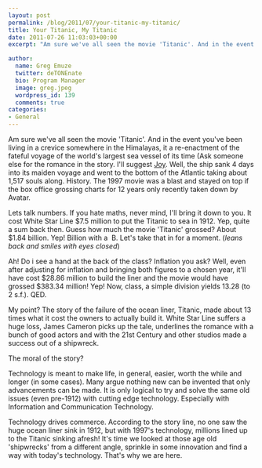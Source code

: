 ```yaml
---
layout: post
permalink: /blog/2011/07/your-titanic-my-titanic/
title: Your Titanic, My Titanic
date: 2011-07-26 11:03:03+00:00
excerpt: "Am sure we've all seen the movie 'Titanic'. And in the event you've been living in a crevice somewhere in the Himalayas, it a re-enactment of the fateful..."

author:
  name: Greg Emuze
  twitter: deTONEnate
  bio: Program Manager
  image: greg.jpeg
  wordpress_id: 139
  comments: true
categories:
- General
---
```


Am sure we've all seen the movie 'Titanic'. And in the event you've been living in a crevice somewhere in the Himalayas, it a re-enactment of the fateful voyage of the world's largest sea vessel of its time (Ask someone else for the romance in the story. I'll suggest [Joy](http://www.facebook.com/profile.php?id=1139335180#!/profile.php?id=1139335180). Well, the ship sank 4 days into its maiden voyage and went to the bottom of the Atlantic taking about 1,517 souls along. History. The 1997 movie was a blast and stayed on top if the box office grossing charts for 12 years only recently taken down by Avatar.

Lets talk numbers. If you hate maths, never mind, I'll bring it down to you. It cost White Star Line $7.5 million to put the Titanic to sea in 1912. Yep, quite a sum back then. Guess how much the movie 'Titanic' grossed? About $1.84 billion. Yep! Billion with a  B. Let's take that in for a moment. (*leans back and smiles with eyes closed*)

Ah! Do i see a hand at the back of the class? Inflation you ask? Well, even after adjusting for inflation and bringing both figures to a chosen year, it'll have cost $28.86 million to build the liner and the movie would have grossed $383.34 million! Yep! Now, class, a simple division yields 13.28 (to 2 s.f.). QED.

My point? The story of the failure of the ocean liner, Titanic, made about 13 times what it cost the owners to actually build it. White Star Line suffers a huge loss, James Cameron picks up the tale, underlines the romance with a bunch of good actors and with the 21st Century and other studios made a success out of a shipwreck.

The moral of the story?

Technology is meant to make life, in general, easier, worth the while and longer (in some cases). Many argue nothing new can be invented that only advancements can be made. It is only logical to try and solve the same old issues (even pre-1912) with cutting edge technology. Especially with Information and Communication Technology.

Technology drives commerce. According to the story line, no one saw the huge ocean liner sink in 1912, but with 1997's technology, millions lined up to the Titanic sinking afresh! It's time we looked at those age old 'shipwrecks' from a different angle, sprinkle in some innovation and find a way with today's technology. That's why we are here.
